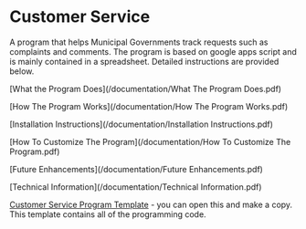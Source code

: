 # Customer Service
A program that helps Municipal Governments track requests such as complaints and comments. The program is based on google apps script and is mainly contained in a spreadsheet. Detailed instructions are provided below.

[What the Program Does](/documentation/What The Program Does.pdf)

[How The Program Works](/documentation/How The Program Works.pdf)

[Installation Instructions](/documentation/Installation Instructions.pdf)

[How To Customize The Program](/documentation/How To Customize The Program.pdf)

[Future Enhancements](/documentation/Future Enhancements.pdf)

[Technical Information](/documentation/Technical Information.pdf)

[Customer Service Program Template](https://drive.google.com/open?id=1Myg-od2O3LhvN4d_85Z8OL-Oy4nialxmVLo6PFs9FR0) - you can open this and make a copy. This template contains all of the programming code.




